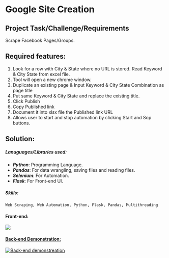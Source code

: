 # Google Site Creation

## Project Task/Challenge/Requirements
Scrape Facebook Pages/Groups.

## Required features:
  1. Look for a row with City & State where no URL is stored. Read Keyword & City State from excel file.
  2. Tool will open a new chrome window.
  3. Duplicate an existing page & Input Keyword & City State Combination as page title
  4. Put same Keyword & City State and replace the existing title.
  5. Click Publish
  6. Copy Published link
  7. Document it into xlsx file the Published link URL
  8. Allows user to start and stop automation by clicking Start and Sop buttons.

## Solution:
##### Lanuguages/Libraries used: 
  * ***Python***: Programming Language.
  * ***Pandas***: For data wrangling, saving files and reading files.
  * ***Selenium***: For Automation.
  * ***Flask***: For Front-end UI.
##### Skills: 
    Web Scraping, Web Automation, Python, Flask, Pandas, Multithreading

#### Front-end:
<a><img src="https://upwork-usw2-prod-agora-file-storage.s3.us-west-2.amazonaws.com/profile/portfolio/thumbnail/5c385ec0f0427e0d7b23a0bf945c7486?response-content-disposition=inline%3B%20filename%3D%22image_original%22%3B%20filename%2A%3Dutf-8%27%27image_original&X-Amz-Security-Token=IQoJb3JpZ2luX2VjEDYaCXVzLXdlc3QtMiJGMEQCIEl4wqGdBYBHtJ%2BF1wqJI0bVwKl8Wdt2i5HaIG7CdsxsAiBo0gJOsfhhPS9C9uQrySK6pn5cGWlpzWZdj8mApUEFUyrWBAjP%2F%2F%2F%2F%2F%2F%2F%2F%2F%2F8BEAAaDDczOTkzOTE3MzgxOSIMOB0AM%2BaZ4MjXgSw8KqoEX4UKATDPpB6Aj8vvwDsL%2F6aEkww87LGv%2BRZCEK3Cv%2BKQ1JxlcaQfc3CySOeuS2gZ%2FPKRKtdSm02NMgQlXMiGcC76GHIFE1f4K66GaaVxS6assZXLoDCdzlkepxifdbZvYJIem2Kq0xizUQIbClTOAgixMMHqHVnLdphhqc5wEkpcVi6E%2BhPKr4Idj5Sb%2BpNYwTECtyAp26oyHCjTyVr76SoknxE7OgUsby4PYT9Dvr%2BCpEHQVzUdS4LCCVreqR8oR4FWVSA6RBoi%2BkFY2KH5pAGb2fX5stW5sKkCzGFQvCb0i0fQi98NINNe%2F%2F5Ihs4jUHxBv0L3WR1F8YcuGfxC1qLJKFhK6OE4EesX94YrwF9imtM3nn%2FyB2cRY9WVYbW6EumAUOKz0nt0d%2BW1EH2agI%2BQGOKIO4%2FcyMVVW1g%2FNAasXkQshoeN6Z5nuCv7WrPtfM3tG198jkod1BcUrlUNvx2I12OW7Kir7Us3dFOSb%2BJZbiQRzsVyyVUGMP%2FmS4iWFAk7inUyTmRwxnrP%2FrNdIV%2F9ohwMr611yBfeYVUPVQDyqMHSUKi18qWukO6FXhz0qd80H7y4A5znKvcwIeXGyTEZBQo4lcShOBde8uNQNS%2Fmc6JTFCxugoDwFgXOWpoQKNw3UH42KS5NGDlU1IzHPIjcgmtPPfqqqY5ChGQXMRMbj0kxDUxZ22DNWz3C4wO3MPO91nMb8s481fNhJovMjXnM8eU1v2Zax%2Fow2rbziwY6qAGtMu4ZhbAyXsM27IryBew3rqqPF0bGCq4p6g3W5YYXGOrcV49MKvciksd0EOUN9Di7TMeIj702M5DIrIUez6IrOz2saLuIYKKAY8TNjcFvxf5jv1BXKmFm1q%2FBgD2uytZPPJi9IxF6LfmkDAqY61hqQR6WAo9zzglZlXrgaUpi8PyhRQI2mIEkhvZHFs5mZhLyZwKWHGWzDYtTSo9rclV%2Fxn0Hl55azq0%3D&X-Amz-Algorithm=AWS4-HMAC-SHA256&X-Amz-Date=20211030T071329Z&X-Amz-SignedHeaders=host&X-Amz-Expires=900&X-Amz-Credential=ASIA2YR6PYW5YVFQGU55%2F20211030%2Fus-west-2%2Fs3%2Faws4_request&X-Amz-Signature=dd61a2409c73d4e6e0cdc1cdf728d6989ed30cdf10ca0749d4d2b056e4439b44"></a>

#### [Back-end Demonstration:](https://www.youtube.com/watch?v=WBu6wtOvgQM)
[![Back-end demonstreation](https://img.youtube.com/vi/WBu6wtOvgQM/0.jpg)](https://www.youtube.com/watch?v=WBu6wtOvgQM)
